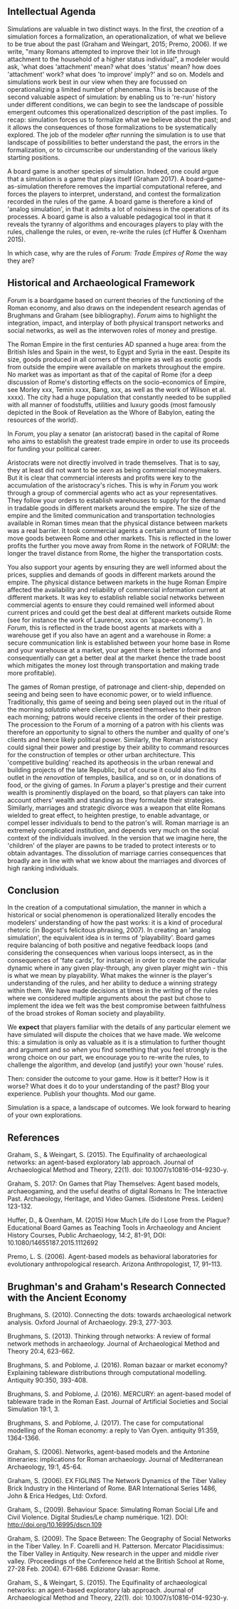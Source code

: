 ## Intellectual Agenda

Simulations are valuable in two distinct ways. In the first, the *creation* of a simulation forces a formalization, an operationalization, of what we believe to be true about the past (Graham and Weingart, 2015; Premo, 2006). If we write, "many Romans attempted to improve their lot in life through attachment to the household of a higher status individual", a modeler would ask, 'what does 'attachment' mean? what does 'status' mean? how does 'attachment' work? what does 'to improve' imply?' and so on. Models and simulations work best in our view when they are focussed on operationalizing a limited number of phenomena. This is because of the second valuable aspect of simulation: by enabling us to 're-run' history under different conditions, we can begin to see the landscape of possible emergent outcomes this operationalized description of the past implies. To recap: simulation forces us to formalize what we believe about the past; and it allows the consequences of those formalizations to be systematically explored. The job of the modeler *after* running the simulation is to use that landscape of possibilities to better understand the past, the errors in the formalization, or to circumscribe our understanding of the various likely starting positions.

A board game is another species of simulation. Indeed, one could argue that a simulation is a game that plays itself (Graham 2017). A board-game-as-simulation therefore removes the impartial computational referee, and forces the players to interpret, understand, and contest the formalization recorded in the rules of the game. A board game is therefore a kind of 'analog simulation', in that it admits a lot of noisiness in the operations of its processes. A board game is also a valuable pedagogical tool in that it reveals the tyranny of algorithms and encourages players to play with the rules, challenge the rules, or even, re-write the rules (cf Huffer & Oxenham 2015).

In which case, why are the rules of _Forum: Trade Empires of Rome_ the way they are?

## Historical and Archaeological Framework

_Forum_ is a boardgame based on current theories of the functioning of the Roman economy, and also draws on the independent research agendas of Brughmans and Graham (see bibliography). _Forum_ aims to highlight the integration, impact, and interplay of both physical transport networks and social networks, as well as the interwoven roles of money and prestige.

The Roman Empire in the first centuries AD spanned a huge area: from the British Isles and Spain in the west, to Egypt and Syria in the east. Despite its size, goods produced in all corners of the empire as well as exotic goods from outside the empire were available on markets throughout the empire. No market was as important as that of the capital of Rome (for a deep discussion of Rome's distorting effects on the socio-economics of Empire, see Morley xxx, Temin xxxx, Bang, xxx, as well as the work of Wilson et al. xxxx). The city had a huge population that constantly needed to be supplied with all manner of foodstuffs, utilities and luxury goods (most famously depicted in the Book of Revelation as the Whore of Babylon, eating the resources of the world).

In _Forum_, you play a senator (an aristocrat) based in the capital of Rome who aims to establish the greatest trade empire in order to use its proceeds for funding your political career.

Aristocrats were not directly involved in trade themselves. That is to say, they at least did not want to be _seen_ as being commercial moneymakers. But it is clear that commercial interests and profits were key to the accumulation of the aristocracy's riches. This is why in _Forum_ you work through a group of commercial agents who act as your representatives. They follow your orders to establish warehouses to supply for the demand in tradable goods in different markets around the empire. The size of the empire and the limited communication and transportation technologies available in Roman times mean that the physical distance between markets was a real barrier. It took commercial agents a certain amount of time to move goods between Rome and other markets. This is reflected in the lower profits the further you move away from Rome in the network of FORUM: the longer the travel distance from Rome, the higher the transportation costs.

You also support your agents by ensuring they are well informed about the prices, supplies and demands of goods in different markets around the empire. The physical distance between markets in the huge Roman Empire affected the availability and reliability of commercial information current at different markets. It was key to establish reliable social networks between commercial agents to ensure they could remained well informed about current prices and could get the best deal at different markets outside Rome (see for instance the work of Laurence, xxxx on 'space-economy'). In _Forum_, this is reflected in the trade boost agents at markets with a warehouse get if you also have an agent and a warehouse in Rome: a secure communication link is established between your home base in Rome and your warehouse at a market, your agent there is better informed and consequentially can get a better deal at the market (hence the trade boost which mitigates the money lost through transportation and making trade more profitable).

The games of Roman prestige, of patronage and client-ship, depended on seeing and being seen to have economic power, or to wield influence. Traditionally, this game of seeing and being seen played out in the ritual of the morning _salutatio_ where clients presented themselves to their patron each morning; patrons would receive clients in the order of their prestige. The procession to the Forum of a morning of a patron with his clients was therefore an opportunity to signal to others the number and quality of one's clients and hence likely political power. Similarly, the Roman aristocracy could signal their power and prestige by their ability to command resources for the construction of temples or other urban architecture. This 'competitive building' reached its apotheosis in the urban renewal and building projects of the late Republic, but of course it could also find its outlet in the _renovation_ of temples, basilica, and so on, or in donations of food, or the giving of games. In _Forum_ a player's prestige and their current wealth is prominently displayed on the board, so that players can take into account others' wealth and standing as they formulate their strategies. Similarly, marriages and strategic divorce was a weapon that elite Romans wielded to great effect, to heighten prestige, to enable advantage, or compel lesser individuals to bend to the patron's will. Roman marriage is an extremely complicated institution, and depends very much on the social context of the individuals involved. In the version that we imagine here, the 'children' of the player are pawns to be traded to protect interests or to obtain advantages. The dissolution of marriage carries consequences that broadly are in line with what we know about the marriages and divorces of high ranking individuals.

## Conclusion

In the creation of a computational simulation, the manner in which a historical or social phenomenon is operationalized literally encodes the modelers' understanding of how the past works: it is a kind of procedural rhetoric (in Bogost's felicitous phrasing, 2007). In creating an 'analog simulation', the equivalent idea is in terms of 'playability'. Board games require balancing of both positive and negative feedback loops (and considering the consequences when various loops intersect, as in the consequences of 'fate cards', for instance) in order to create the particular dynamic where in any given play-through, any given player might win - this is what we mean by playability. What makes the winner is the player's understanding of the rules, and her ability to deduce a winning strategy within them. We have made decisions at times in the writing of the rules where we considered multiple arguments about the past but chose to implement the idea we felt was the best compromise between faithfulness of the broad strokes of Roman society and playability.

We **expect** that players familiar with the details of any particular element we have simulated will dispute the choices that we have made. We welcome this: a simulation is only as valuable as it is a stimulation to further thought and argument and so *when* you find something that you feel strongly is the wrong choice on our part, we encourage you to re-write the rules, to challenge the algorithm, and develop (and justify) your own 'house' rules.

Then: consider the outcome to your game. How is it better? How is it worse? What does it do to your understanding of the past? Blog your experience. Publish your thoughts. Mod our game.

Simulation is a space, a landscape of outcomes. We look forward to hearing of your own explorations.

## References

Graham, S., & Weingart, S. (2015). The Equifinality of archaeological networks: an agent-based exploratory lab approach. Journal of Archaeological Method and Theory, 22(1). doi: 10.1007/s10816-014-9230-y.

Graham, S. 2017: On Games that Play Themselves: Agent based models, archaeogaming, and the useful deaths of digital Romans In: The Interactive Past. Archaeology, Heritage, and Video Games. (Sidestone Press. Leiden) 123-132.

Huffer, D., & Oxenham, M. (2015) How Much Life do I Lose from the Plague? Educational Board Games as Teaching Tools in Archaeology and Ancient History Courses, Public Archaeology, 14:2, 81-91, DOI: 10.1080/14655187.2015.1112692

Premo, L. S. (2006). Agent-based models as behavioral laboratories for evolutionary anthropological research. Arizona Anthropologist, 17, 91–113.

## Brughman's and Graham's Research Connected with the Ancient Economy

Brughmans, S. (2010). Connecting the dots: towards archaeological network analysis. Oxford Journal of Archaeology. 29:3, 277-303.

Brughmans, S. (2013). Thinking through networks: A review of formal network methods in archaeology. Journal of Archaeological Method and Theory 20:4, 623-662.

Brughmans, S. and Poblome, J. (2016). Roman bazaar or market economy? Explaining tableware distributions through computational modelling. Antiquity 90:350, 393-408.

Brughmans, S. and Poblome, J. (2016). MERCURY: an agent-based model of tableware trade in the Roman East. Journal of Artificial Societies and Social Simulation 19:1, 3.

Brughmans, S. and Poblome, J. (2017). The case for computational modelling of the Roman economy: a reply to Van Oyen. antiquity 91:359, 1364-1366.

Graham, S. (2006). Networks, agent-based models and the Antonine itineraries: implications for Roman archaeology. Journal of Mediterranean Archaeology, 19:1, 45-64.

Graham, S. (2006). EX FIGLINIS The Network Dynamics of the Tiber Valley Brick Industry in the Hinterland of Rome. BAR International Series 1486, John & Erica Hedges, Ltd: Oxford.

Graham, S., (2009). Behaviour Space: Simulating Roman Social Life and Civil Violence. Digital Studies/Le champ numérique. 1(2). DOI: http://doi.org/10.16995/dscn.109

Graham, S. (2009). The Space Between: The Geography of Social Networks in the Tiber Valley. In F. Coarelli and H. Patterson. Mercator Placidissimus: the Tiber Valley in Antiquity. New research in the upper and middle river valley. (Proceedings of the Conference held at the British School at Rome, 27-28 Feb. 2004). 671-686. Edizione Qvasar: Rome.

Graham, S., & Weingart, S. (2015). The Equifinality of archaeological networks: an agent-based exploratory lab approach. Journal of Archaeological Method and Theory, 22(1). doi: 10.1007/s10816-014-9230-y.



